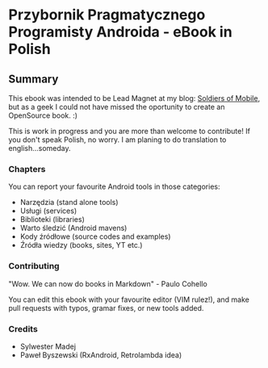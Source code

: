 # Przybornik Pragmatycznego Programisty Androida - eBook in Polish

## Summary

This ebook was intended to be Lead Magnet at my blog: <a href="http://soldiersofmobile.com">Soldiers of Mobile</a>, but as a geek I could not have missed the oportunity to create an OpenSource book. :) 

This is work in progress and you are more than welcome to contribute! If you don't speak Polish, no worry. I am planing to do translation to english...someday. 

### Chapters

You can report your favourite Android tools in those categories:

* Narzędzia (stand alone tools)
* Usługi (services)
* Biblioteki (libraries)
* Warto śledzić (Android mavens)
* Kody źródłowe (source codes and examples)
* Źródła wiedzy (books, sites, YT etc.)

### Contributing

"Wow. We can now do books in Markdown" - Paulo Cohello

You can edit this ebook with your favourite editor (VIM rulez!), and make pull requests with typos, gramar fixes, or new tools added.

### Credits

 - Sylwester Madej
 - Paweł Byszewski (RxAndroid, Retrolambda idea)
